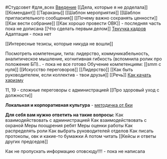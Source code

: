 #Студсовет #для_всех 
[Введение](Введение.md)
[[Дела, которые я не доделала]]
[[Комендант]]
[[Тараканы]]
[[Шаблон мероприятия]]
[[Шаблон пригласительного сообщения]]
[[Почему важно сохранять ценности]]
[[Как вести собрание]]
[[Как хорошо провести ОВК]] - последняя часть пока не дописана
[[Что сделать первым делом]]
[Текучка кадров](Текучка%20кадров.md)
Адаптация - пока нет

[[Интересные тезисы, которые никуда не вошли]]


Посмотреть компетенции, типа: лидерство,  коммуникабельность, аналитическое мышление, когнитивная гибкость (вспомнила ролик про положение БП).. - пока не все готово
Обучение компетенциям:
	[[smm с нуля]]
	[[Искусство переговоров]]
	[[Лидерство]]
	[[Как быть руководителем, если коллектив - твои друзья]]
	[[Речь]]
	[Как качать харизму](Как%20качать%20харизму.md)

11, 19 - сложные переговоры с администрацией
[[Про здоровый уход с должности]]

**Локальная и корпоративная культура** - [методичка от 6ки](https://drive.google.com/file/d/1gnKSY8fs5Owhr1rxqkTNnoL5rZaS5pOa/view?usp=sharing)

**Для себя вам нужно ответить на такие вопросы:**
Как взаимодействовать с администрацией
Как взаимодействовать с охраной
Меры поощрения ребят
Меры оценки работы
Как распределять роли
   Как выбрать руководителей отделов
Как писать протоколы, овк и какие-то бумажки
А потом читать [[Кейсы и ответы других председов]]

Как не пропускать информацию отовсюду!!!! - пока не написала
